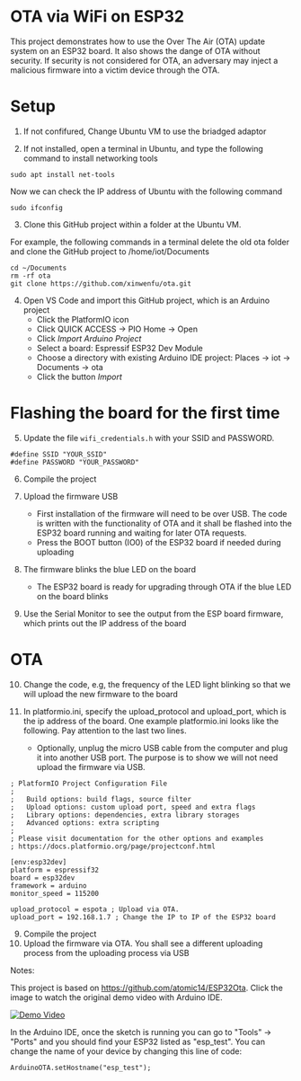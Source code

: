 # OTA via WiFi on ESP32

This project demonstrates how to use the Over The Air (OTA) update system on an ESP32 board. It also shows the dange of OTA without security. If security is not considered for OTA, an adversary may inject a malicious firmware into a victim device through the OTA.


# Setup
1. If not confifured, Change Ubuntu VM to use the briadged adaptor

2. If not installed, open a terminal in Ubuntu, and type the following command to install networking tools
```
sudo apt install net-tools
```
Now we can check the IP address of Ubuntu with the following command
```
sudo ifconfig
```

3. Clone this GitHub project within a folder at the Ubuntu VM.

For example, the following commands in a terminal delete the old ota folder and clone the GitHub project to /home/iot/Documents

```
cd ~/Documents
rm -rf ota
git clone https://github.com/xinwenfu/ota.git
```

4. Open VS Code and import this GitHub project, which is an Arduino project
   - Click the PlatformIO icon
   - Click QUICK ACCESS -> PIO Home -> Open
   - Click *Import Arduino Project*
   - Select a board: Espressif ESP32 Dev Module
   - Choose a directory with existing Arduino IDE project: Places -> iot -> Documents -> ota
   - Click the button *Import*

# Flashing the board for the first time

5. Update the file `wifi_credentials.h` with your SSID and PASSWORD.

```
#define SSID "YOUR_SSID"
#define PASSWORD "YOUR_PASSWORD"
```
6. Compile the project

7. Upload the firmware USB
   - First installation of the firmware will need to be over USB. The code is written with the functionality of OTA and it shall be flashed into the ESP32 board running and waiting for later OTA requests.
   - Press the BOOT button (IO0) of the ESP32 board if needed during uploading

8. The firmware blinks the blue LED on the board
   - The ESP32 board is ready for upgrading through OTA if the blue LED on the board blinks

9. Use the Serial Monitor to see the output from the ESP board firmware, which prints out the IP address of the board

# OTA

10. Change the code, e.g, the frequency of the LED light blinking so that we will upload the new firmware to the board

11. In platformio.ini, specify the upload_protocol and upload_port, which is the ip address of the board. One example platformio.ini looks like the following. Pay attention to the last two lines.
    - Optionally, unplug the micro USB cable from the computer and plug it into another USB port. The purpose is to show we will not need upload the firmware via USB. 

```
; PlatformIO Project Configuration File
;
;   Build options: build flags, source filter
;   Upload options: custom upload port, speed and extra flags
;   Library options: dependencies, extra library storages
;   Advanced options: extra scripting
;
; Please visit documentation for the other options and examples
; https://docs.platformio.org/page/projectconf.html

[env:esp32dev]
platform = espressif32
board = esp32dev
framework = arduino
monitor_speed = 115200

upload_protocol = espota ; Upload via OTA. 
upload_port = 192.168.1.7 ; Change the IP to IP of the ESP32 board
```

9. Compile the project 
10. Upload the firmware via OTA. You shall see a different uploading process from the uploading process via USB


Notes:

This project is based on https://github.com/atomic14/ESP32Ota.
Click the image to watch the original demo video with Arduino IDE.

[![Demo Video](https://img.youtube.com/vi/_bMsrxiyuHs/0.jpg)](https://www.youtube.com/watch?v=_bMsrxiyuHs)

In the Arduino IDE, once the sketch is running you can go to "Tools" -> "Ports" and you should find your ESP32 listed as "esp_test". You can change the name of your device by changing this line of code:
```
ArduinoOTA.setHostname("esp_test");
```

